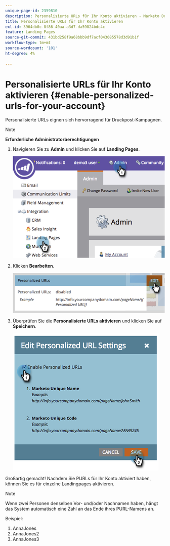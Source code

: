 ```yaml
---
unique-page-id: 2359810
description: Personalisierte URLs für Ihr Konto aktivieren - Marketo Docs - Produktdokumentation
title: Personalisierte URLs für Ihr Konto aktivieren
exl-id: 3964db0c-8f86-40aa-a3d7-da59824bdc4c
feature: Landing Pages
source-git-commit: 431bd258f9a68bbb9df7acf043085578d3d91b1f
workflow-type: tm+mt
source-wordcount: '101'
ht-degree: 4%

---
```


# Personalisierte URLs für Ihr Konto aktivieren {#enable-personalized-urls-for-your-account}

Personalisierte URLs eignen sich hervorragend für Druckpost-Kampagnen.

>[!NOTE]
>
>**Erforderliche Administratorberechtigungen**

1. Navigieren Sie zu **Admin** und klicken Sie auf **Landing Pages**.

   ![](assets/image2014-9-18-13-3a29-3a49.png)

1. Klicken **Bearbeiten**.

   ![](assets/image2014-9-18-13-3a29-3a58.png)

1. Überprüfen Sie die **Personalisierte URLs aktivieren** und klicken Sie auf **Speichern**.

   ![](assets/image2014-9-18-13-3a30-3a6.png)

Großartig gemacht! Nachdem Sie PURLs für Ihr Konto aktiviert haben, können Sie es für einzelne Landingpages aktivieren.

>[!NOTE]
>
>Wenn zwei Personen denselben Vor- und/oder Nachnamen haben, hängt das System automatisch eine Zahl an das Ende ihres PURL-Namens an.
>
>Beispiel:
>
>1. AnnaJones
>1. AnnaJones2
>1. AnnaJones3
